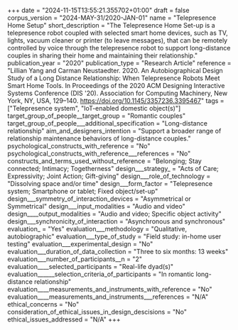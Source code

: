 +++
date = "2024-11-15T13:55:21.355702+01:00"
draft = false
corpus_version = "2024-MAY-31/2020-JAN-01"
name = "Telepresence Home Setup"
short_description = "The Telepresence Home Set-up is a telepresence robot coupled with selected smart home devices, such as TV, lights, vacuum cleaner or printer (to leave messages), that can be remotely controlled by voice through the telepresence robot to support long-distance couples in sharing their home and maintaining their relationship."
publication_year = "2020"
publication_type = "Research Article"
reference = "Lillian Yang and Carman Neustaedter. 2020. An Autobiographical Design Study of a Long Distance Relationship: When Telepresence Robots Meet Smart Home Tools. In Proceedings of the 2020 ACM Designing Interactive Systems Conference (DIS '20). Association for Computing Machinery, New York, NY, USA, 129–140. https://doi.org/10.1145/3357236.3395467"
tags = ["Telepresence system", "IoT-enabled domestic object(s)"]
target_group_of_people__target_group = "Romantic couples"
target_group_of_people___additional_specification = "Long-distance relationship"
aim_and_designers_intention = "Support a broader range of relationship maintenance behaviors of long-distance couples."
psychological_constructs_with_reference = "No"
psychological_constructs_with_reference___references = "No"
constructs_and_terms_used_without_reference = "Belonging; Stay connected; Intimacy; Togetherness"
design___strategy_ = "Acts of Care; Expressivity; Joint Action; Gift-giving"
design___role_of_technology = "Dissolving space and/or time"
design___form_factor = "Telepresence system; Smartphone or tablet; Fixed object/set-up"
design___symmetry_of_interaction_devices = "Asymmetrical or Symmetrical"
design___input_modalities = "Audio and video"
design____output_modalities = "Audio and video; Specific object activity"
design___synchronicity_of_interaction = "Asynchronous and synchronous"
evaluation_ = "Yes"
evaluation___methodology = "Qualitative, autobiographic"
evaluation___type_of_study = "Field study: in-home user testing"
evaluation___experimental_design = "No"
evaluation___duration_of_data_collection = "Three to six months: 13 weeks"
evaluation___number_of_participants__n = "2"
evaluation____selected_participants = "Real-life dyad(s)"
evaluation______selection_criteria_of_participants = "In romantic long-distance relationship"
evaluation____measurements_and_instruments_with_reference = "No"
evaluation____measurements_and_instruments___references = "N/A"
ethical_concerns = "No"
consideration_of_ethical_issues_in_design_descisions = "No"
ethical_issues_addressed = "N/A"
+++
